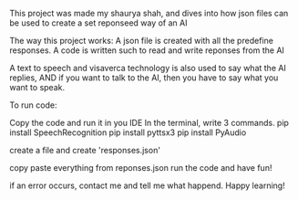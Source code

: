 This project was made my shaurya shah, and dives into how json files can be used to create a set reponseed way of an AI

The way this project works:
    A json file is created with all the predefine responses.
    A code is written such to read and write reponses from the AI

  A text to speech and visaverca technology is also used to say what the AI replies, AND if you want to talk to the AI, then you have to say what you want to speak.

To run code:

Copy the code and run it in you IDE
In the terminal, write 3 commands.
pip install SpeechRecognition
pip install pyttsx3
pip install PyAudio

create a file and create 'responses.json'

copy paste everything from reponses.json
run the code and have fun!

if an error occurs, contact me and tell me what happend.
Happy learning!

